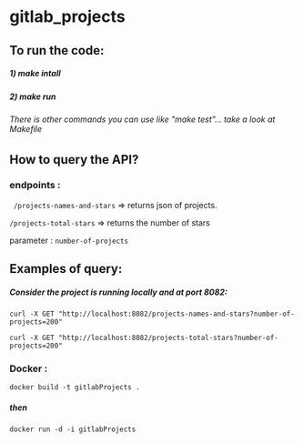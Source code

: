 # gitlab_projects

## To run the code:

##### 1) make intall

##### 2) make run

###### There is other commands you can use like "make test"... take a look at Makefile

## How to query the API?

### endpoints :

` /projects-names-and-stars` => returns json of projects.

`/projects-total-stars` => returns the number of stars

parameter : `number-of-projects`

## Examples of query:
##### Consider the project is running locally and at port 8082:

`curl -X GET "http://localhost:8082/projects-names-and-stars?number-of-projects=200"`

`curl -X GET "http://localhost:8082/projects-total-stars?number-of-projects=200"`

### Docker :

`docker build -t gitlabProjects .`

##### then

`docker run -d -i gitlabProjects`
